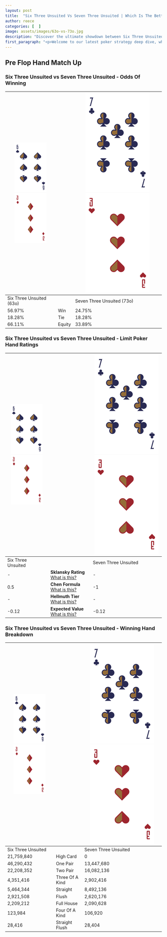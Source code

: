 ```yaml
---
layout: post
title:  "Six Three Unsuited Vs Seven Three Unsuited | Which Is The Better Hand In Poker? A Complete Guide"
author: reece
categories: [  ]
image: assets/images/63o-vs-73o.jpg
description: "Discover the ultimate showdown between Six Three Unsuited and Seven Three Unsuited in poker! Uncover the odds, strategies, and scenarios where one hand triumphs over the other. Get ready to up your poker game with this thrilling analysis."
first_paragraph: "<p>Welcome to our latest poker strategy deep dive, where we're pitting two distinct hands against each other in a high-stakes showdown: Six Three Unsuited vs Seven Three Unsuited.</p><p>In the dynamic world of poker, every decision counts, and knowing which hand holds the upper hand is key to your success at the table.</p><p>In this article, we'll dissect these two hands, explore the scenarios where one dominates the other, and equip you with the knowledge to make strategic choices that can tip the odds in your favor.</p><p>Get ready to unravel the intriguing dynamics of these poker hands and elevate your game to new heights.</p>"
---
```




[comment]: # (sp0)

## Pre Flop Hand Match Up

<div class="table hand-ratings" markdown="1"> 



### Six Three Unsuited vs Seven Three Unsuited - Odds Of Winning


    
| ![image info](assets/images/hand1/6.png) ![image info](assets/images/hand1/3o.png) |  | ![image info](assets/images/hand2/7.png) ![image info](assets/images/hand2/3o.png) |
| -------- | -------- | -------- |
| Six Three Unsuited (63o) |  | Seven Three Unsuited (73o) |
| 56.97% | Win | 24.75% |
| 18.28% | Tie | 18.28% |
| 66.11% | Equity | 33.89% |




[comment]: # (sp1)



### Six Three Unsuited vs Seven Three Unsuited - Limit Poker Hand Ratings


    
| ![image info](assets/images/hand1/6.png) ![image info](assets/images/hand1/3o.png) |  | ![image info](assets/images/hand2/7.png) ![image info](assets/images/hand2/3o.png) |
| -------- | -------- | -------- |
| Six Three Unsuited |  | Seven Three Unsuited |
| - | **Sklansky Rating** [What is this?](/sklansky-rating-explained) | - |
| 0.5 | **Chen Formula** [What is this?](/chen-formula-explained) | -1 |
| - | **Hellmuth Tier** [What is this?](/Hellmuth-tier-explained) | - |
| -0.12 | **Expected Value** [What is this?](/expected-value-explained) | -0.12 |




[comment]: # (sp2)



### Six Three Unsuited vs Seven Three Unsuited - Winning Hand Breakdown


    
| ![image info](assets/images/hand1/6.png) ![image info](assets/images/hand1/3o.png) |  | ![image info](assets/images/hand2/7.png) ![image info](assets/images/hand2/3o.png) |
| -------- | -------- | -------- |
| Six Three Unsuited |  | Seven Three Unsuited |
| 21,759,840 | High Card | 0 |
| 46,290,432 | One Pair | 13,447,680 |
| 22,208,352 | Two Pair | 16,082,136 |
| 4,351,416 | Three Of A Kind | 2,902,416 |
| 5,464,344 | Straight | 8,492,136 |
| 2,921,508 | Flush | 2,620,176 |
| 2,209,212 | Full House | 2,090,628 |
| 123,984 | Four Of A Kind | 106,920 |
| 28,416 | Straight Flush | 28,404 |




[comment]: # (sp3)



</div>

[comment]: # (sp4)



[comment]: # (sp5)

